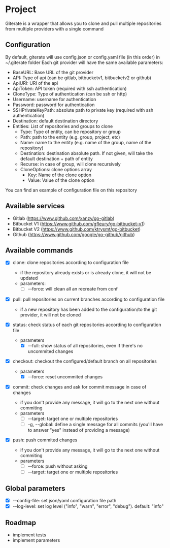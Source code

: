 # Project
Giterate is a wrapper that allows you to clone and pull multiple repositories from multiple providers with a single command

## Configuration
By default, giterate will use config.json or config.yaml file (in this order) in ~/.giterate folder
Each git provider will have the same available parameters:

- BaseURL: Base URL of the git provider
- API: Type of api (can be gitlab, bitbucketv1, bitbucketv2 or github)
- ApiURI: URI of the api
- ApiToken: API token (required with ssh authentication)
- CloneType: Type of authentication (can be ssh or http)
- Username: username for authentication
- Password: password for authentication
- SSHPrivateKeyPath: absolute path to private key (required with ssh authentication)
- Destination: default destination directory
- Entities: List of repositories and groups to clone
    - Type: Type of entity, can be repository or group
	- Path: path to the entity (e.g. group, project, etc)
	- Name: name to the entity (e.g. name of the group, name of the repository)
	- Destination: destination absolute path. If not given, will take the default destination + path of entity
    - Recurse: in case of group, will clone recursively
    - CloneOptions: clone options array
        - Key: Name of the clone option
        - Value: Value of the clone option

You can find an example of configuration file on this repository

## Available services
- Gitlab (https://www.github.com/xanzy/go-gitlab)
- Bitbucket V1 (https://www.github.com/gfleury/go-bitbucket-v1)
- Bitbucket V2 (https://www.github.com/ktrysmt/go-bitbucket)
- Github (https://www.github.com/google/go-github/github)

## Available commands
- [x] clone: clone repositories according to configuration file
    - if the repository already exists or is already clone, it will not be updated
    - parameters:
        - [ ] --force: will clean all an recreate from conf

- [x] pull: pull repositories on current branches according to configuration file
    - if a new repository has been added to the configuration/to the git provider, it will not be cloned

- [x] status: check status of each git repositories according to configuration file
    - parameters
        - [x] --full: show status of all repositories, even if there's no uncommited changes

- [x] checkout: checkout the configured/default branch on all repositories
    - parameters
        - [x] --force: reset uncommited changes

- [x] commit: check changes and ask for commit message in case of changes
    - if you don't provide any message, it will go to the next one without commiting
    - parameters
        - [ ] --target: target one or multiple repositories
        - [ ] -g, --global: define a single message for all commits (you'll have to answer "yes" instead of providing a message)

- [x] push: push commited changes
    - if you don't provide any message, it will go to the next one without commiting
    - parameters
        - [ ] --force: push without asking
        - [ ] --target: target one or multiple repositories

## Global parameters
- [x] --config-file: set json/yaml configuration file path
- [x] --log-level: set log level ("info", "warn", "error", "debug"). default: "info"

## Roadmap
- implement tests
- implement parameters
